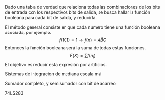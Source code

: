 Dado una tabla de verdad que relaciona todas las combinaciones de los bits de entrada con los respectivos bits de salida, se busca hallar la función booleana para cada bit de salida, y reducirla.

El método general consiste en que cada numero tiene una función booleana asociada, por ejemplo.
$$
f(101) = 1 \to f(n) = A\hat{B}C
$$
Entonces la función booleana será la suma de todas estas funciones.
$$
F(X) = \sum{f(n_i)}
$$
El objetivo es reducir esta expresión por artificios.

Sistemas de integracion de mediana escala msi



Sumador completo, y semisumador con bit de acarreo



74LS283